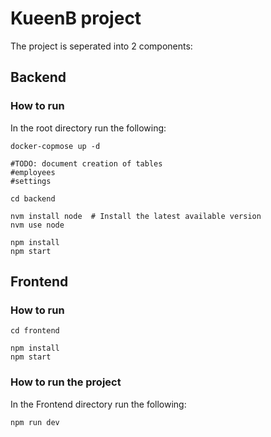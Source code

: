 # KueenB project

The project is seperated into 2 components:

## Backend
### How to run
In the root directory run the following:
```shell script
docker-copmose up -d

#TODO: document creation of tables
#employees
#settings

cd backend

nvm install node  # Install the latest available version
nvm use node

npm install 
npm start
```

## Frontend
### How to run
```shell script
cd frontend

npm install
npm start
```

### How to run the project
In the Frontend directory run the following:
```shell script
npm run dev
```


